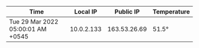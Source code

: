 | Time     | Local IP | Public IP | Temperature |
| ----------- | ----------- | ----------- | ----------- |
| Tue 29 Mar 2022 05:00:01 AM +0545      | 10.0.2.133     | 163.53.26.69  | 51.5° |

